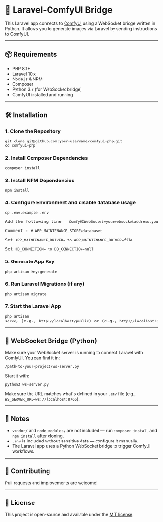   <h1>🚀 Laravel-ComfyUI Bridge</h1>

  <p>This Laravel app connects to <a href="https://github.com/comfyanonymous/ComfyUI" target="_blank">ComfyUI</a> using a WebSocket bridge written in Python. It allows you to generate images via Laravel by sending instructions to ComfyUI.</p>

  <hr>

  <h2>📦 Requirements</h2>
  <ul>
    <li>PHP 8.1+</li>
    <li>Laravel 10.x</li>
    <li>Node.js & NPM</li>
    <li>Composer</li>
    <li>Python 3.x (for WebSocket bridge)</li>
    <li>ComfyUI installed and running</li>
  </ul>

  <hr>

  <h2>🛠️ Installation</h2>

  <h3>1. Clone the Repository</h3>
  <pre><code>git clone git@github.com:your-username/comfyui-php.git
cd comfyui-php</code></pre>

  <h3>2. Install Composer Dependencies</h3>
  <pre><code>composer install</code></pre>

  <h3>3. Install NPM Dependencies</h3>
  <pre><code>npm install</code></pre>

  <h3>4. Configure Environment and disable database usage</h3>
  <pre><code>cp .env.example .env</code></pre>
  <pre>Add the following line : <code>ComfyUIWebSocket=yourwebsocketaddress:yourwebsocketport</code></pre>
  <pre>Comment : <code># APP_MAINTENANCE_STORE=databaset</code></pre>
  <pre>Set <code>APP_MAINTENANCE_DRIVER= to APP_MAINTENANCE_DRIVER=file</code></pre>
  <pre>Set <code>DB_CONNECTION= to DB_CONNECTION=null</code></pre>
  
  <h3>5. Generate App Key</h3>
  <pre><code>php artisan key:generate</code></pre>

  <h3>6. Run Laravel Migrations (if any)</h3>
  <pre><code>php artisan migrate</code></pre>

  <h3>7. Start the Laravel App</h3>
  <pre><code>php artisan serve</code>, (e.g., <code>http://localhost/public</code>) or (e.g., <code>http://localhost:3000</code>) </pre>

  <hr>

  <h2>🔌 WebSocket Bridge (Python)</h2>
  <p>Make sure your WebSocket server is running to connect Laravel with ComfyUI. You can find it in:</p>
  <pre><code>/path-to-your-project/ws-server.py</code></pre>

  <p>Start it with:</p>
  <pre><code>python3 ws-server.py</code></pre>

  <p>Make sure the URL matches what's defined in your <code>.env</code> file (e.g., <code>WS_SERVER_URL=ws://localhost:8765</code>).</p>

  <hr>

  <h2>📂 Notes</h2>
  <ul>
    <li><code>vendor/</code> and <code>node_modules/</code> are not included — run <code>composer install</code> and <code>npm install</code> after cloning.</li>
    <li><code>.env</code> is included without sensitive data — configure it manually.</li>
    <li>The Laravel app uses a Python WebSocket bridge to trigger ComfyUI workflows.</li>
  </ul>

  <hr>

  <h2>🤝 Contributing</h2>
  <p>Pull requests and improvements are welcome!</p>

  <hr>

  <h2>📝 License</h2>
  <p>This project is open-source and available under the <a href="LICENSE">MIT license</a>.</p>
